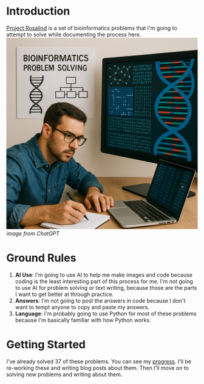 # Introduction
[Project Rosalind](https://rosalind.info/about/) is a set of bioinformatics problems that I'm going to attempt to solve while documenting the process here.
![bioinformatics-problem-solving.png](../assets/bioinformatics-problem-solving.png)
*image from ChatGPT*
# Ground Rules
1. **AI Use**: I'm going to use AI to help me make images and code because coding is the least interesting part of this process for me. I'm _not_ going to use AI for problem solving or text writing, because those are the parts I want to get better at through practice.
2. **Answers**: I'm not going to post the answers in code because I don't want to tempt anyone to copy and paste my answers.
3. **Language**: I'm probably going to use Python for most of these problems because I'm basically familiar with how Python works.
# Getting Started
I've already solved 37 of these problems. You can see my [progress](https://rosalind.info/users/rmbryan/). I'll be re-working these and writing blog posts about them. Then I'll move on to solving new problems and writing about them.

